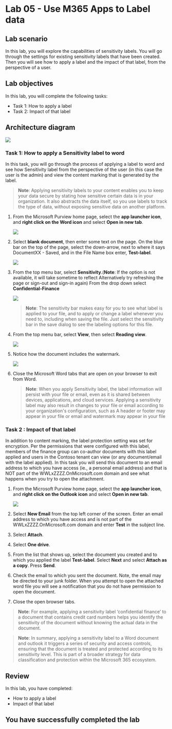 # Lab 05 - Use M365 Apps to Label data

## Lab scenario
In this lab, you will explore the capabilities of sensitivity labels.  You will go through the settings for existing sensitivity labels that have been created. Then you will see how to apply a label and the impact of that label, from the perspective of a user.

## Lab objectives

In this lab, you will complete the following tasks:

+ Task 1: How to apply a label
+ Task 2: Impact of that label

## Architecture diagram
![](../media/part2lab2.png)

### Task 1: How to apply a Sensitivity label to word

In this task, you will go through the process of applying a label to word and see how Sensitivity label from the perspective of the user (in this case the user is the admin) and view the content marking that is generated by the label.

>**Note**: Applying sensitivity labels to your content enables you to keep your data secure by stating how sensitive certain data is in your organization. It also abstracts the data itself, so you use labels to track the type of data, without exposing sensitive data on another platform.

1. From the Microsoft Purview home page, select the **app launcher icon**, and **right click on the Word icon** and select **Open in new tab**. 

   ![](../media/lab5-image1.png) 

1. Select **blank document**, then enter some text on the page.  On the blue bar on the top of the page, select the down-arrow, next to where it says DocumentXX - Saved, and in the File Name box enter, **Test-label**.

   ![](../media/lab5-image2.png) 

1. From the top menu bar, select **Sensitivity**.(**Note**: If the option is not available, it will take sometime to reflect Alternatively try refreshing the page or sign-out and sign-in again) From the drop down select **Confidential-Finance**

    ![](../media/lab5-image3.png)

   >**Note**: The sensitivity bar makes easy for you to see what label is applied to your file, and to apply or change a label whenever you need to, including when saving the file. Just select the sensitivity bar in the save dialog to see the labeling options for this file.

1. From the top menu bar, select **View**, then select **Reading view**.

     ![](../media/lab5-image4.png)       

1. Notice how the document includes the watermark.

    ![](../media/lab5-image7.png) 

1. Close the Microsoft Word tabs that are open on your browser to exit from Word.

   >**Note**: When you apply Sensitivity label, the label information will persist with your file or email, even as it is shared between devices, applications, and cloud services. 
     Applying a sensitivity label may also result in changes to your file or email according to your organization's configuration, such as A header or footer may appear in your file or 
     email and  watermark may appear in your file

### Task 2 : Impact of that label
In addition to content marking, the label protection setting was set for encryption. Per the permissions that were configured with this label, members of the finance group can co-author documents with this label applied and users in the Contoso tenant can view (or any document/email with the label applied).  In this task you will send this document to an email address to which you have access (ie., a personal email address) and that is NOT part of the WWLxZZZZ.OnMicrosoft.com domain and see what happens when you try to open the attachment.  

1. From the Microsoft Purview home page, select the **app launcher icon**, and **right click on the Outlook icon** and select **Open in new tab**.

      ![](../media/lab5-image5.png) 

1. Select **New Email** from the top left corner of the screen.  Enter an email address to which you have access and is not part of the WWLxZZZZ.OnMicrosoft.com domain and enter **Test** in the subject line.

1. Select **Attach**.

1. Select **One drive**.

1. From the list that shows up, select the document you created and to which you applied the label **Test-label**. Select **Next** and select **Attach as a copy**.  Press **Send**.

1. Check the email to which you sent the document.  Note, the email may be directed to your junk folder.  When you attempt to open the attached word file you will see a notification that you do not have permission to open the document.

1. Close the open browser tabs.

>**Note**: For example, applying a sensitivity label ‘confidential finance’ to a document that contains credit card numbers helps you identify the sensitivity of the document without knowing the actual data in the document.

>**Note**: In summary, applying a sensitivity label to a Word document and outlook it triggers a series of security and access controls, ensuring that the document is treated and protected according to its sensitivity level. This is part of a broader strategy for data classification and protection within the Microsoft 365 ecosystem.

## Review
In this lab, you have completed:

+ How to apply a label
+ Impact of that label

## You have successfully completed the lab
